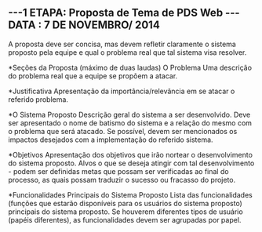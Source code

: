 ---1 ETAPA: Proposta de Tema de PDS Web ---
    DATA : 7 DE NOVEMBRO/ 2014
--------------------------------------------------------------------------------------------------
A proposta deve ser concisa, mas devem refletir claramente o sistema proposto pela equipe e qual o problema real que tal sistema visa resolver.

*Seções da Proposta (máximo de duas laudas)
O Problema
Uma descrição do problema real que a equipe se propõem a atacar.

*Justificativa
Apresentação da importância/relevância em se atacar o referido problema.

*O Sistema Proposto
Descrição geral do sistema a ser desenvolvido. Deve ser apresentado o nome de batismo do sistema e a relação do mesmo com o problema que será atacado. Se possível, devem ser mencionados os impactos desejados com a implementação do referido sistema.

*Objetivos
Apresentação dos objetivos que irão nortear o desenvolvimento do sistema proposto. Alvos o que se deseja atingir com tal desenvolvimento - podem ser definidas metas que possam ser verificadas ao final do processo, as quais possam traduzir o sucesso ou fracasso do projeto.

*Funcionalidades Principais do Sistema Proposto
Lista das funcionalidades (funções que estarão disponíveis para os usuários do sistema proposto) principais do sistema proposto. Se houverem diferentes tipos de usuário (papéis diferentes), as funcionalidades devem ser agrupadas por papel.
